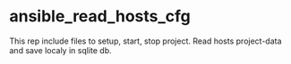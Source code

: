 # ansible_read_hosts_cfg
This rep include files to setup, start, stop project. Read hosts project-data and save localy in sqlite db.
